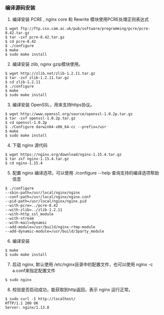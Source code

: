 ### 编译源码安装

1. 编译安装 PCRE , nginx core 和 Rewrite 模块使用PCRE处理正则表达式
```
$ wget ftp://ftp.csx.cam.ac.uk/pub/software/programming/pcre/pcre-8.42.tar.gz
$ tar -zxf pcre-8.42.tar.gz
$ cd pcre-8.42
$ ./configure
$ make
$ sudo make install
```

2. 编译安装 zlib, nginx gzip模块使用。
```
$ wget http://zlib.net/zlib-1.2.11.tar.gz
$ tar -zxf zlib-1.2.11.tar.gz
$ cd zlib-1.2.11
$ ./configure
$ make
$ sudo make install
```

3. 编译安装 OpenSSL，用来支持https协议。
```
$ wget http://www.openssl.org/source/openssl-1.0.2p.tar.gz
$ tar -zxf openssl-1.0.2p.tar.gz
$ cd openssl-1.0.2p
$ ./Configure darwin64-x86_64-cc --prefix=/usr
$ make
$ sudo make install
```

4. 下载 nginx 源代码
```
$ wget https://nginx.org/download/nginx-1.15.4.tar.gz
$ tar zxf nginx-1.15.4.tar.gz
$ cd nginx-1.15.4
```

5. 配置 nginx 编译选项，可以使用 ./configure --help 查询支持的编译选项帮助信息
```
$ ./configure
--sbin-path=/usr/local/nginx/nginx
--conf-path=/usr/local/nginx/nginx.conf
--pid-path=/usr/local/nginx/nginx.pid
--with-pcre=../pcre-8.42
--with-zlib=../zlib-1.2.11
--with-http_ssl_module
--with-stream
--with-mail=dynamic
--add-module=/usr/build/nginx-rtmp-module
--add-dynamic-module=/usr/build/3party_module
```

6. 编译安装
```
$ make
$ sudo make install
```

7. 启动 nginx, 默认使用 /etc/nginx目录中的配置文件，也可以使用 nginx -c a.conf来指定配置文件
```
$ sudo nginx
```

8. 校验是否启动成功，能获取到http返回，表示 nginx 运行正常。
```
$ sudo curl -I http://localhost/
HTTP/1.1 200 OK
Server: nginx/1.13.8
```

